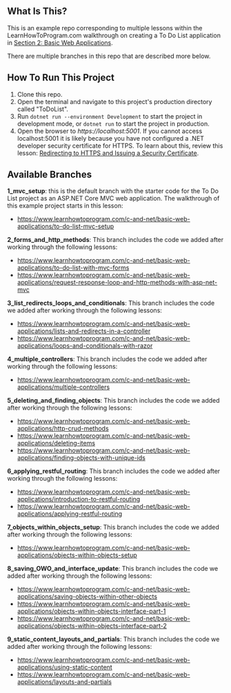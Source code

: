 ## What Is This?

This is an example repo corresponding to multiple lessons within the LearnHowToProgram.com walkthrough on creating a To Do List application in [Section 2: Basic Web Applications](https://www.learnhowtoprogram.com/c-and-net/basic-web-applications).

There are multiple branches in this repo that are described more below.

## How To Run This Project

1. Clone this repo.
2. Open the terminal and navigate to this project's production directory called "ToDoList". 
3. Run `dotnet run --environment Development` to start the project in development mode, or `dotnet run` to start the project in production.
4. Open the browser to _https://localhost:5001_. If you cannot access localhost:5001 it is likely because you have not configured a .NET developer security certificate for HTTPS. To learn about this, review this lesson: [Redirecting to HTTPS and Issuing a Security Certificate](https://www.learnhowtoprogram.com/c-and-net/basic-web-applications/redirecting-to-https-and-issuing-a-security-certificate).

## Available Branches

**1_mvc_setup**: this is the default branch with the starter code for the To Do List project as an ASP.NET Core MVC web application. The walkthrough of this example project starts in this lesson:

- https://www.learnhowtoprogram.com/c-and-net/basic-web-applications/to-do-list-mvc-setup

**2_forms_and_http_methods**: This branch includes the code we added after working through the following lessons:

- https://www.learnhowtoprogram.com/c-and-net/basic-web-applications/to-do-list-with-mvc-forms
- https://www.learnhowtoprogram.com/c-and-net/basic-web-applications/request-response-loop-and-http-methods-with-asp-net-mvc

**3_list_redirects_loops_and_conditionals**: This branch includes the code we added after working through the following lessons:

- https://www.learnhowtoprogram.com/c-and-net/basic-web-applications/lists-and-redirects-in-a-controller
- https://www.learnhowtoprogram.com/c-and-net/basic-web-applications/loops-and-conditionals-with-razor

**4_multiple_controllers**: This branch includes the code we added after working through the following lessons:

- https://www.learnhowtoprogram.com/c-and-net/basic-web-applications/multiple-controllers

**5_deleting_and_finding_objects**: This branch includes the code we added after working through the following lessons:

- https://www.learnhowtoprogram.com/c-and-net/basic-web-applications/http-crud-methods
- https://www.learnhowtoprogram.com/c-and-net/basic-web-applications/deleting-items
- https://www.learnhowtoprogram.com/c-and-net/basic-web-applications/finding-objects-with-unique-ids

**6_applying_restful_routing**: This branch includes the code we added after working through the following lessons:

- https://www.learnhowtoprogram.com/c-and-net/basic-web-applications/introduction-to-restful-routing
- https://www.learnhowtoprogram.com/c-and-net/basic-web-applications/applying-restful-routing

**7_objects_within_objects_setup**: This branch includes the code we added after working through the following lessons:

- https://www.learnhowtoprogram.com/c-and-net/basic-web-applications/objects-within-objects-setup

**8_saving_OWO_and_interface_update**: This branch includes the code we added after working through the following lessons:

- https://www.learnhowtoprogram.com/c-and-net/basic-web-applications/saving-objects-within-other-objects
- https://www.learnhowtoprogram.com/c-and-net/basic-web-applications/objects-within-objects-interface-part-1
- https://www.learnhowtoprogram.com/c-and-net/basic-web-applications/objects-within-objects-interface-part-2

**9_static_content_layouts_and_partials**: This branch includes the code we added after working through the following lessons:

- https://www.learnhowtoprogram.com/c-and-net/basic-web-applications/using-static-content
- https://www.learnhowtoprogram.com/c-and-net/basic-web-applications/layouts-and-partials

